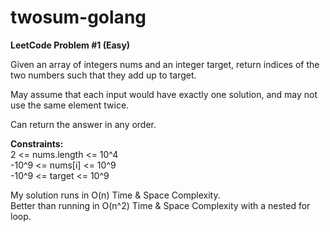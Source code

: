 # twosum-golang

**LeetCode Problem #1 (Easy)** <br />

Given an array of integers nums and an integer target, return indices of the two numbers such that they add up to target.<br />

May assume that each input would have exactly one solution, and may not use the same element twice.<br />

Can return the answer in any order.<br />

**Constraints:**<br />
2 <= nums.length <= 10^4 <br />
-10^9 <= nums[i] <= 10^9 <br />
-10^9 <= target <= 10^9 <br />

My solution runs in O(n) Time & Space Complexity. <br />
Better than running in O(n^2) Time & Space Complexity with a nested for loop. <br />

